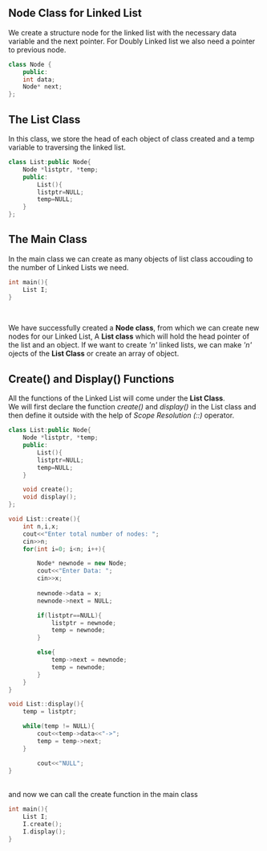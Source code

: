 ## Node Class for Linked List<br>
We create a structure node for the linked list with the necessary data variable and the next pointer. For Doubly Linked list we also need a pointer to previous node.
```cpp
class Node {
    public:
    int data;
    Node* next;
};
```

## The List Class<br>
In this class, we store the head of each object of class created and a temp variable to traversing the linked list.
```cpp
class List:public Node{
    Node *listptr, *temp;
    public:
        List(){
        listptr=NULL;
        temp=NULL;
    }
};
```

## The Main Class<br>
In the main class we can create as many objects of list class accouding to the number of Linked Lists we need.
```cpp
int main(){
    List I;
}
```
<br>

We have successfully created a **Node class**, from which we can create new nodes for our Linked List, A **List class** which will hold the head pointer of the list and an object. If we want to create _'n'_ linked lists, we can make _'n'_ ojects of the **List Class** or create an array of object.<br>

## Create() and Display() Functions<br>
All the functions of the Linked List will come under the **List Class**.<br>
We will first declare the function _create()_ and _display()_ in the List class and then define it outside with the help of _Scope Resolution (::)_ operator.<br>

```cpp
class List:public Node{
    Node *listptr, *temp;
    public:
        List(){
        listptr=NULL;
        temp=NULL;
    }

    void create();
    void display();
};

void List::create(){
    int n,i,x;
    cout<<"Enter total number of nodes: ";
    cin>>n;
    for(int i=0; i<n; i++){

        Node* newnode = new Node;
        cout<<"Enter Data: ";
        cin>>x;
        
        newnode->data = x;
        newnode->next = NULL;

        if(listptr==NULL){
            listptr = newnode;
            temp = newnode;
        }

        else{
            temp->next = newnode;
            temp = newnode;
        }
    }
}

void List::display(){
    temp = listptr;

    while(temp != NULL){
        cout<<temp->data<<"->";
        temp = temp->next;
    }

        cout<<"NULL";
}

```
<br>
and now we can call the create function in the main class<br>

```cpp
int main(){
    List I;
    I.create();
    I.display();
}
```


